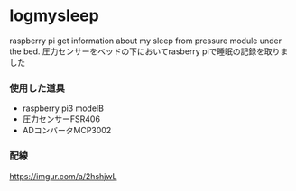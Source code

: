 # logmysleep
raspberry pi get information about my sleep from pressure module under the bed.
圧力センサーをベッドの下においてrasberry piで睡眠の記録を取りました

### 使用した道具

- raspberry pi3 modelB
- 圧力センサーFSR406
- ADコンバータMCP3002

### 配線
https://imgur.com/a/2hshjwL
